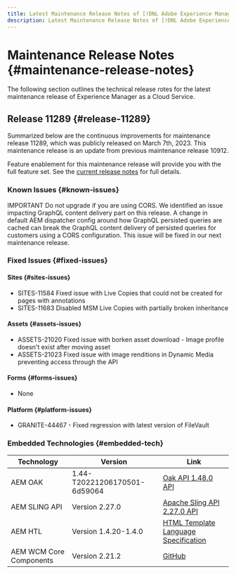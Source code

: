 ```yaml
---
title: Latest Maintenance Release Notes of [!DNL Adobe Experience Manager] as a Cloud Service.
description: Latest Maintenance Release Notes of [!DNL Adobe Experience Manager] as a Cloud Service.
---
```


# Maintenance Release Notes {#maintenance-release-notes}

The following section outlines the technical release rotes for the latest maintenance release of Experience Manager as a Cloud Service.

## Release 11289 {#release-11289}
 
Summarized below are the continuous improvements for maintenance release 11289, which was publicly released on March 7th, 2023. This maintenance release is an update from previous maintenance release 10912.

Feature enablement for this maintenance release will provide you with the full feature set. See the [current release notes](/help/release-notes/release-notes-cloud/release-notes-current.md) for full details.

### Known Issues {#known-issues}

IMPORTANT
Do not upgrade if you are using CORS. We identified an issue impacting GraphQL content delivery part on this release. A change in default AEM dispatcher config around how GraphQL persisted queries are cached can break the GraphQL content delivery of persisted queries for customers using a CORS configuration. This issue will be fixed in our next maintenance release.

### Fixed Issues {#fixed-issues}

#### Sites {#sites-issues}

- SITES-11584 Fixed issue with Live Copies that could not be created for pages with annotations
- SITES-11683 Disabled MSM Live Copies with partially broken inheritance


#### Assets {#assets-issues}

- ASSETS-21020 Fixed issue with borken asset download - Image profile doesn't exist after moving asset
- ASSETS-21023 Fixed issue with image renditions in Dynamic Media preventing access through the API

#### Forms {#forms-issues}

- None

#### Platform {#platform-issues}

- GRANITE-44467 - Fixed regression with latest version of FileVault

### Embedded Technologies {#embedded-tech}

|Technology|Version|Link|
|---|---|---|
|AEM OAK |1.44-T20221206170501-6d59064 |[Oak API 1.48.0 API](https://www.javadoc.io/doc/org.apache.jackrabbit/oak-api/latest/index.html)| 
|AEM SLING API |Version 2.27.0 |[Apache Sling API 2.27.0 API](https://www.javadoc.io/doc/org.apache.sling/org.apache.sling.api/latest/index.html)|
|AEM HTL|Version 1.4.20-1.4.0 |[HTML Template Language Specification](https://github.com/adobe/htl-spec)|
|AEM WCM Core Components|Version 2.21.2|[GitHub](https://github.com/adobe/aem-core-wcm-components)|
